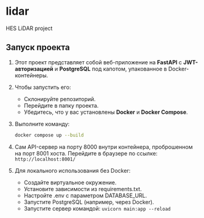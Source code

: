 # lidar
HES LiDAR project 

## Запуск проекта

1. Этот проект представляет собой веб-приложение на **FastAPI** с **JWT-авторизацией** и **PostgreSQL** под капотом, упакованное в Docker-контейнеры.

2. Чтобы запустить его:
   - Склонируйте репозиторий.
   - Перейдите в папку проекта.
   - Убедитесь, что у вас установлены **Docker** и **Docker Compose**.

3. Выполните команду:
   ```bash
   docker compose up --build
   
4. Сам API-сервер на порту 8000 внутри контейнера, проброшенном на порт 8001 хоста. Перейдите в браузере по ссылке:
   ```http://localhost:8001/```

5. Для локального использования без Docker:
   - Создайте виртуальное окружение.
   - Установите зависимости из requirements.txt. 
   - Настройте .env с параметром DATABASE_URL. 
   - Запустите PostgreSQL (например, через Docker). 
   - Запустите сервер командой: ```uvicorn main:app --reload```
